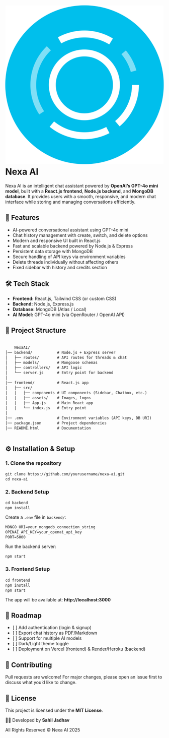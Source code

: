 <body>
  <div class="container">
    <h1><img src="./Frontend/src/assets/nexa.svg"> Nexa AI</h1>
    <p>
      Nexa AI is an intelligent chat assistant powered by <b>OpenAI’s GPT-4o mini model</b>, built with a 
      <b>React.js frontend</b>, <b>Node.js backend</b>, and <b>MongoDB database</b>.  
      It provides users with a smooth, responsive, and modern chat interface while storing and managing conversations efficiently.
    </p>
    <h2>🚀 Features</h2>
    <ul>
      <li>AI-powered conversational assistant using GPT-4o mini</li>
      <li>Chat history management with create, switch, and delete options</li>
      <li>Modern and responsive UI built in React.js</li>
      <li>Fast and scalable backend powered by Node.js & Express</li>
      <li>Persistent data storage with MongoDB</li>
      <li>Secure handling of API keys via environment variables</li>
      <li>Delete threads individually without affecting others</li>
      <li>Fixed sidebar with history and credits section</li>
    </ul>
    <h2>🛠️ Tech Stack</h2>
    <ul>
      <li><b>Frontend:</b> React.js, Tailwind CSS (or custom CSS)</li>
      <li><b>Backend:</b> Node.js, Express.js</li>
      <li><b>Database:</b> MongoDB (Atlas / Local)</li>
      <li><b>AI Model:</b> GPT-4o mini (via OpenRouter / OpenAI API)</li>
    </ul>
    <h2>📂 Project Structure</h2>
    <pre><code>
    NexaAI/
│── backend/           # Node.js + Express server
│   ├── routes/        # API routes for threads & chat
│   ├── models/        # Mongoose schemas
│   ├── controllers/   # API logic
│   └── server.js      # Entry point for backend
│
│── frontend/          # React.js app
│   ├── src/
│   │   ├── components # UI components (Sidebar, Chatbox, etc.)
│   │   ├── assets/    # Images, logos
│   │   ├── App.js     # Main React app
│   │   └── index.js   # Entry point
│
│── .env               # Environment variables (API keys, DB URI)
│── package.json       # Project dependencies
│── README.html        # Documentation
    </code></pre>
    <h2>⚙️ Installation & Setup</h2>
    <h3>1. Clone the repository</h3>
    <pre><code>git clone https://github.com/yourusername/nexa-ai.git
cd nexa-ai</code></pre>
    <h3>2. Backend Setup</h3>
    <pre><code>cd backend
npm install</code></pre>
    <p>Create a <code>.env</code> file in <code>backend/</code>:</p>
    <pre><code>MONGO_URI=your_mongodb_connection_string
OPENAI_API_KEY=your_openai_api_key
PORT=5000</code></pre>
    <p>Run the backend server:</p>
    <pre><code>npm start</code></pre>
    <h3>3. Frontend Setup</h3>
    <pre><code>cd frontend
npm install
npm start</code></pre>
    <p>The app will be available at: <b>http://localhost:3000</b></p>
    <h2>📌 Roadmap</h2>
    <ul>
      <li>[ ] Add authentication (login & signup)</li>
      <li>[ ] Export chat history as PDF/Markdown</li>
      <li>[ ] Support for multiple AI models</li>
      <li>[ ] Dark/Light theme toggle</li>
      <li>[ ] Deployment on Vercel (frontend) & Render/Heroku (backend)</li>
    </ul>
    <h2>🤝 Contributing</h2>
    <p>Pull requests are welcome! For major changes, please open an issue first to discuss what you’d like to change.</p>
    <h2>📜 License</h2>
    <p>This project is licensed under the <b>MIT License</b>.</p>
    <footer>
      <p>👨‍💻 Developed by <b>Sahil Jadhav</b></p>
      <p>All Rights Reserved © Nexa AI 2025</p>
    </footer>
  </div>
</body>
</html>
